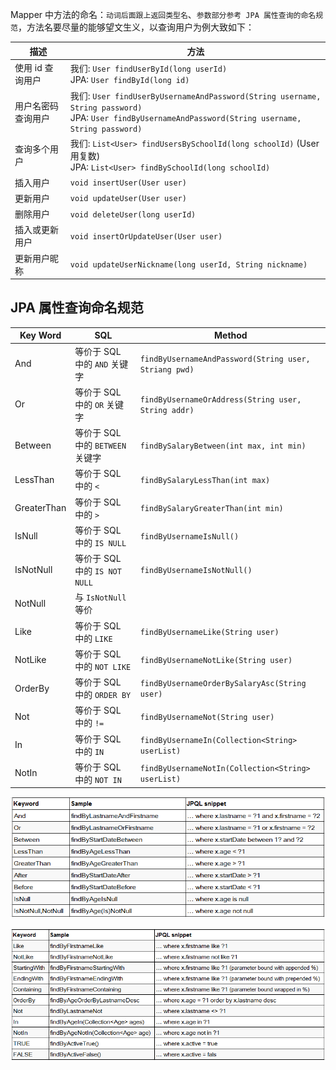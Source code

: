 Mapper 中方法的命名：`动词后面跟上返回类型名`、`参数部分参考 JPA 属性查询的命名规范`，方法名要尽量的能够望文生义，以查询用户为例大致如下：

|     描述               |         方法                                                     |
| ------------------ | ------------------------------------------------------------ |
| 使用 id 查询用户   | 我们: `User findUserById(long userId)`<br>JPA: `User findById(long id)` |
| 用户名密码查询用户 | 我们: `User findUserByUsernameAndPassword(String username, String password)`<br>JPA: `User findByUsernameAndPassword(String username, String password)` |
| 查询多个用户       | 我们: `List<User> findUsersBySchoolId(long schoolId)` (User 用复数)<br>JPA: `List<User> findBySchoolId(long schoolId)` |
| 插入用户           | `void insertUser(User user)`                                 |
| 更新用户           | `void updateUser(User user)`                                 |
| 删除用户           | `void deleteUser(long userId)`                               |
| 插入或更新用户     | `void insertOrUpdateUser(User user)`                         |
| 更新用户昵称       | `void updateUserNickname(long userId, String nickname)`      |

## JPA 属性查询命名规范

| Key Word    | SQL                              | Method                                                |
| ----------- | -------------------------------- | ----------------------------------------------------- |
| And         | 等价于 SQL 中的 `AND` 关键字     | `findByUsernameAndPassword(String user, Striang pwd)` |
| Or          | 等价于 SQL 中的 `OR` 关键字      | `findByUsernameOrAddress(String user, String addr)`   |
| Between     | 等价于 SQL 中的 `BETWEEN` 关键字 | `findBySalaryBetween(int max, int min)`               |
| LessThan    | 等价于 SQL 中的 `<`              | `findBySalaryLessThan(int max)`                       |
| GreaterThan | 等价于 SQL 中的 `>`              | `findBySalaryGreaterThan(int min)`                    |
| IsNull      | 等价于 SQL 中的 `IS NULL`        | `findByUsernameIsNull()`                              |
| IsNotNull   | 等价于 SQL 中的 `IS NOT NULL`    | `findByUsernameIsNotNull()`                           |
| NotNull     | 与 `IsNotNull` 等价              |                                                       |
| Like        | 等价于 SQL 中的 `LIKE`           | `findByUsernameLike(String user)`                     |
| NotLike     | 等价于 SQL 中的 `NOT LIKE`       | `findByUsernameNotLike(String user)`                  |
| OrderBy     | 等价于 SQL 中的 `ORDER BY`       | `findByUsernameOrderBySalaryAsc(String user)`         |
| Not         | 等价于 SQL 中的 `!=`             | `findByUsernameNot(String user)`                      |
| In          | 等价于 SQL 中的 `IN`             | `findByUsernameIn(Collection<String> userList)`       |
| NotIn       | 等价于 SQL 中的 `NOT IN`         | `findByUsernameNotIn(Collection<String> userList)`    |


![](../img/jpa-name-convention-1.png)

![](../img/jpa-name-convention-2.png)